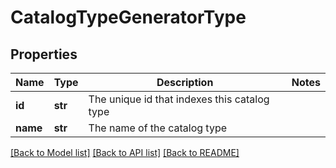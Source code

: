 # CatalogTypeGeneratorType

## Properties
Name | Type | Description | Notes
------------ | ------------- | ------------- | -------------
**id** | **str** | The unique id that indexes this catalog type | 
**name** | **str** | The name of the catalog type | 

[[Back to Model list]](../README.md#documentation-for-models) [[Back to API list]](../README.md#documentation-for-api-endpoints) [[Back to README]](../README.md)


